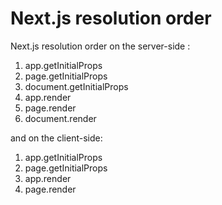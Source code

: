 # Next.js resolution order

Next.js resolution order on the server-side :

1. app.getInitialProps
2. page.getInitialProps
3. document.getInitialProps
4. app.render
5. page.render
6. document.render

and on the client-side:

1. app.getInitialProps
2. page.getInitialProps
3. app.render
4. page.render
